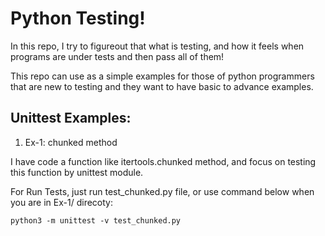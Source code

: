 # Python Testing!

In this repo, I try to figureout that what is testing, and how it feels when programs are under tests and then pass all of them!

This repo can use as a simple examples for those of python programmers that are new to testing and they want to have basic to advance examples.

## Unittest Examples:

1. Ex-1: chunked method

I have code a function like itertools.chunked method, and focus on testing this function by unittest module. 

For Run Tests, just run test_chunked.py file, or use command below when you are in Ex-1/ direcoty:

```
python3 -m unittest -v test_chunked.py
```